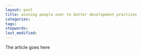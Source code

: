 ```yaml
---
layout: post
title: winning people over to better development practises
categories:
tags:
stopwords:
last_modified:
---
```


The article goes here

